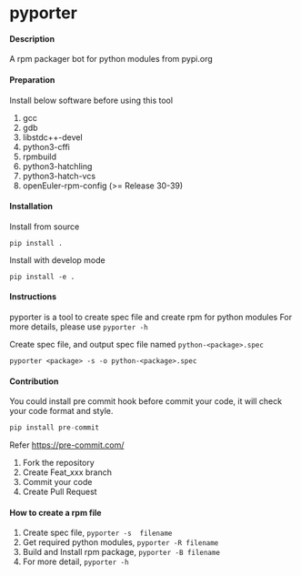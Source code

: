 # pyporter

#### Description
A rpm packager bot for python modules from pypi.org

#### Preparation
Install below software before using this tool
1. gcc
2. gdb
3. libstdc++-devel
4. python3-cffi
5. rpmbuild
6. python3-hatchling
7. python3-hatch-vcs
8. openEuler-rpm-config (>= Release 30-39)

#### Installation

Install from source
```
pip install .
```

Install with develop mode
```
pip install -e .
```

#### Instructions

pyporter is a tool to create spec file and create rpm for python modules
For more details, please use `pyporter -h`

Create spec file, and output spec file named `python-<package>.spec`
```
pyporter <package> -s -o python-<package>.spec
```

#### Contribution

You could install pre commit hook before commit your code, it will check your code format and style.

```python
pip install pre-commit
```
Refer https://pre-commit.com/

1.  Fork the repository
2.  Create Feat_xxx branch
3.  Commit your code
4.  Create Pull Request

#### How to create a rpm file

1.  Create spec file, `pyporter -s  filename`
2.  Get required python modules, `pyporter -R filename`
3.  Build and Install rpm package, `pyporter -B filename`
4.  For more detail, `pyporter -h`
